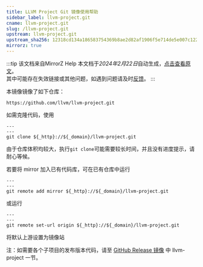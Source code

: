 ```yaml
---
title: LLVM Project Git 镜像使用帮助
sidebar_label: llvm-project.git
cname: llvm-project.git
slug: /llvm-project.git
upstream: llvm-project.git
upstream_sha256: 12318cd134a186583754369b8ae2d82af1906f5e714de5e007c122e6cd7b5cca
mirrorz: true
---
```

:::tip 该文档来自MirrorZ Help
本文档于*2024年2月22日*自动生成，[点击查看原文](https://help.mirrors.cernet.edu.cn/llvm-project.git)。  
其中可能存在失效链接或其他问题，如遇到问题请及时[反馈](https://gitee.com/dzm91_hust/hust-mirrors/issues)。
:::


本镜像镜像了如下仓库：

```
https://github.com/llvm/llvm-project.git
```

如需克隆代码，使用

```plain varcode
---
---
git clone ${_http}://${_domain}/llvm-project.git
```

由于仓库体积均较大，执行`git clone`可能需要较长时间，并且没有进度提示，请耐心等候。

若要将 mirror 加入已有代码库，可在已有仓库中运行

```plain varcode
---
---
git remote add mirror ${_http}://${_domain}/llvm-project.git
```

或运行

```plain varcode
---
---
git remote set-url origin ${_http}://${_domain}/llvm-project.git
```

将默认上游设置为镜像站

注：如需要各个子项目的发布版本代码，请至 [GitHub Release 镜像](#) 中 llvm-project 一节。

